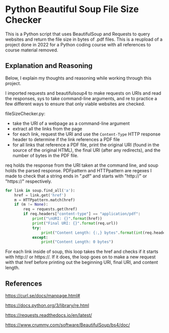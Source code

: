 # Python Beautiful Soup File Size Checker

This is a Python script that uses BeautifulSoup and Requests to query websites and return the file size in bytes of .pdf files. This is a reupload of a project done in 2022 for a Python coding course with all references to course material removed.

## Explanation and Reasoning

Below, I explain my thoughts and reasoning while working through this project.

I imported requests and beautifulsoup4 to make requests on URIs and read the responses, sys to take command-line arguments, and re to practice a few different ways to ensure that only viable websites are checked.

fileSizeChecker.py:
* take the URI of a webpage as a command-line argument
* extract all the links from the page
* for each link, request the URI and use the `Content-Type` HTTP response header to determine if the link references a PDF file 
* for all links that reference a PDF file, print the original URI (found in the source of the original HTML), the final URI (after any redirects), and the number of bytes in the PDF file.

req holds the response from the URI taken at the command line, and soup holds the parsed response. PDFpattern and HTTPpattern are regexes I made to check that a string ends in ".pdf" and starts with "http://" or "https://" respectively.

```python
for link in soup.find_all('a'):
    href = link.get('href')
    m = HTTPpattern.match(href)
    if (m != None):   
        req = requests.get(href)
        if req.headers["content-type"] == "application/pdf":
            print("\nURI: {}".format(href))
            print("Final URI: {}".format(req.url))
            try:
                print("Content Length: {:,} bytes".format(int(req.headers.get("content-length"))))
            except:
                print("Content Length: 0 bytes")
```
For each link inside of soup, this loop takes the href and checks if it starts with http:// or https://. If it does, the loop goes on to make a new request with that href before printing out the beginning URI, final URI, and content length.

## References

https://curl.se/docs/manpage.html#

https://docs.python.org/3/library/re.html

https://requests.readthedocs.io/en/latest/

https://www.crummy.com/software/BeautifulSoup/bs4/doc/